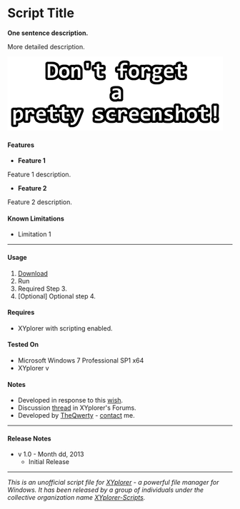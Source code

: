 # Script Title

**One sentence description.**

More detailed description.

![Screenshot.](./.img/Screenshots.png)

#### Features
+ **Feature 1**

 Feature 1 description.

+ **Feature 2**

 Feature 2 description.


#### Known Limitations
+ Limitation 1

----------

#### Usage
1. [Download](./Script.xys?raw=true)
2. Run
3. Required Step 3.
4. [Optional] Optional step 4.

#### Requires
+ XYplorer with scripting enabled.

#### Tested On
+ Microsoft Windows 7 Professional SP1 x64
+ XYplorer v

#### Notes
+ Developed in response to this [wish](example.com).
+ Discussion [thread](example.com) in XYplorer's Forums.
+ Developed by [TheQwerty](https://github.com/TheQwerty) - [contact](http://www.xyplorer.com/xyfc/memberlist.php?mode=viewprofile&u=438) me.

----------

#### Release Notes
+ v 1.0 - Month dd, 2013
    - Initial Release

----------


_This is an unofficial script file for [XYplorer](http://xyplorer.com/index.php) - a powerful file manager for Windows.
It has been released by a group of individuals under the collective organization name [XYplorer-Scripts](https://github.com/XYplorer-Scripts)._
